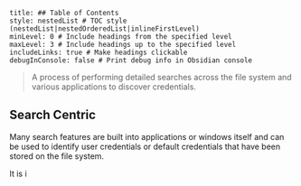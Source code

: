 ```table-of-contents
title: ## Table of Contents
style: nestedList # TOC style (nestedList|nestedOrderedList|inlineFirstLevel)
minLevel: 0 # Include headings from the specified level
maxLevel: 3 # Include headings up to the specified level
includeLinks: true # Make headings clickable
debugInConsole: false # Print debug info in Obsidian console
```

> A process of performing detailed searches across the file system and various applications to discover credentials.

## Search Centric
Many search features are built into applications or windows itself and can be used to identify user credentials or default credentials that have been stored on the file system.

It is i